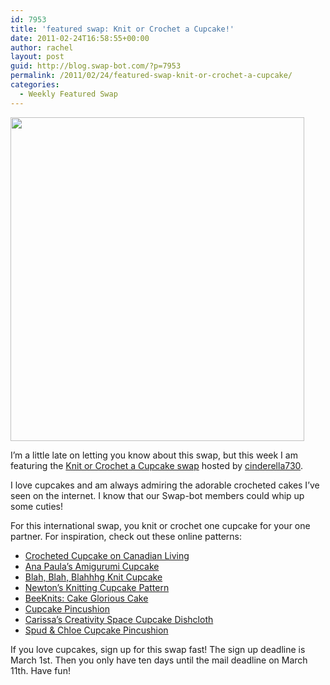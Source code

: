 ```yaml
---
id: 7953
title: 'featured swap: Knit or Crochet a Cupcake!'
date: 2011-02-24T16:58:55+00:00
author: rachel
layout: post
guid: http://blog.swap-bot.com/?p=7953
permalink: /2011/02/24/featured-swap-knit-or-crochet-a-cupcake/
categories:
  - Weekly Featured Swap
---
```

[<img src="http://blog.swap-bot.com/wp-content/uploads/2011/02/cupcakepincushion.jpg" alt="" title="cupcakepincushion" width="470" height="518" class="aligncenter size-full wp-image-7954" srcset="http://blog.swap-bot.com/wp-content/uploads/2011/02/cupcakepincushion-272x300.jpg 272w, http://blog.swap-bot.com/wp-content/uploads/2011/02/cupcakepincushion.jpg 470w" sizes="(max-width: 470px) 100vw, 470px" />](http://www.spudandchloe.com/blog/2009/06/cupcake-pincushion-free-pattern/)

I&#8217;m a little late on letting you know about this swap, but this week I am featuring the [Knit or Crochet a Cupcake swap](http://www.swap-bot.com/swap/show/84454) hosted by [cinderella730](http://www.swap-bot.com/user:cinderella730). 

I love cupcakes and am always admiring the adorable crocheted cakes I&#8217;ve seen on the internet. I know that our Swap-bot members could whip up some cuties!

For this international swap, you knit or crochet one cupcake for your one partner. For inspiration, check out these online patterns:

  * [Crocheted Cupcake on Canadian Living](http://www.canadianliving.com/crafts/crochet/crocheted_cupcake.php)
  * [Ana Paula&#8217;s Amigurumi Cupcake](http://amigurumipatterns.blogspot.com/2007/05/cupcake.html)
  * [Blah, Blah, Blahhhg Knit Cupcake](http://ax174.blogspot.com/2006/02/my-own-pattern-iv-cupcake.html)
  * [Newton&#8217;s Knitting Cupcake Pattern](http://newtonsknitting.blogspot.com/2009/06/cupcake-pattern.html)
  * [BeeKnits: Cake Glorious Cake](http://beeknit.blogspot.com/2008/02/cake-glorious-cake.html)
  * [Cupcake Pincushion](http://web.archive.org/web/20010707163620/members.aol.com/cillcrochets/cupcake.html)
  *  [Carissa&#8217;s Creativity Space Cupcake Dishcloth](http://creativecarissa.blogspot.com/2007/05/cupcake-dishcloth.html)
  * [Spud & Chloe Cupcake Pincushion](http://www.spudandchloe.com/blog/2009/06/cupcake-pincushion-free-pattern/)

If you love cupcakes, sign up for this swap fast! The sign up deadline is March 1st. Then you only have ten days until the mail deadline on March 11th. Have fun!